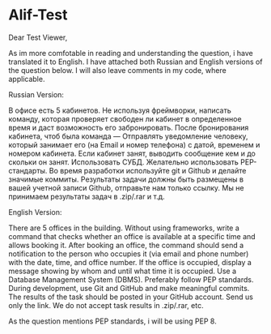 # Alif-Test


Dear Test Viewer,

As im more comfotable in reading and understanding the question, i 
have translated it to English. I have attached both Russian and English 
versions of the question below. I will also leave comments in my 
code, where applicable.


Russian Version:

В офисе есть 5 кабинетов. Не используя фреймворки, написать команду, которая 
проверяет свободен ли кабинет в определенное время и даст возможность его
забронировать. После бронирования кабинета, чтоб была команда — Отправлять
уведомление человеку, который занимает его (на Email и номер телефона) с датой,
временем и номером кабинета. Если кабинет занят, выводить сообщение кем и до 
скольки он занят. Использовать СУБД. Желательно использовать PEP-стандарты. 
Во время разработки используйте git и Github и делайте значимые коммиты. 
Результаты задачи должны быть размещены в вашей учетной записи Github, 
отправьте нам только ссылку. Мы не принимаем результаты задач в .zip/.rar и т.д.

English Version:

There are 5 offices in the building. Without using frameworks, write a 
command that checks whether an office is available at a specific time and 
allows booking it. After booking an office, the command should send a 
notification to the person who occupies it (via email and phone number) with 
the date, time, and office number. If the office is occupied, display a message
showing by whom and until what time it is occupied. Use a Database Management 
System (DBMS). Preferably follow PEP standards. During development, use Git 
and GitHub and make meaningful commits. The results of the task should be 
posted in your GitHub account. Send us only the link. We do not accept 
task results in .zip/.rar, etc.


As the question mentions PEP standards, i will be using PEP 8.